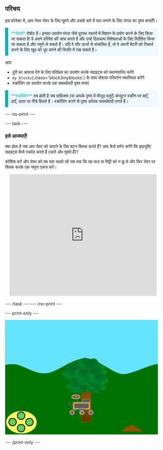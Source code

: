 ## परिचय

इस प्रॉजेक्ट में, आप नेचर रोवर के लिए घूमने और उसके बारे में पता लगाने के लिए जंगल का दृश्य बनाएँगे।

<p style="border-left: solid; border-width:10px; border-color: #0faeb0; background-color: aliceblue; padding: 10px;">
<span style="color: #0faeb0">**रोवर्स*</span> रोबोट हैं। इनका उपयोग मंगल जैसे दूरस्थ स्थानों में विज्ञान के प्रयोग करने के लिए किया जा सकता है!  वे अपने परिवेश की जांच करते हैं और उन्हें दिलचस्प विशेषताओं के लिए निर्देशित किया जा सकता है और नमूने ले सकते हैं। यदि वे सौर ऊर्जा से संचालित हैं, तो वे अपनी बैटरी को रिचार्ज करने के लिए खुद को धूप लगने की स्तिति में रख सकते हैं।
</p>

आप:
+ दूरी का आभास देने के लिए परिप्रेक्ष्य का उपयोग करके स्प्राइट्स को स्थानांतरित करेंगे
+ `my blocks`{:class='block3myblocks'} के साथ पोशाक परिवर्तन व्यवस्थित करेंगे
+ स्क्रॉलिंग का उपयोग करके एक यथार्थवादी दृश्य बनाएं


<p style="border-left: solid; border-width:10px; border-color: #0faeb0; background-color: aliceblue; padding: 10px;">
<span style="color: #0faeb0">**स्क्रोलिंग**</span> तब होती है जब ग्राफ़िक्स (या आपके दृश्य में मौजूद वतुएँ) कंप्यूटर स्क्रीन पर बाएँ, दाएँ, ऊपर या नीचे हिलते हैं। स्क्रोलिंग करने से दृश्य अधिक यथार्थवादी लगते हैं।
</p>

--- no-print ---

--- task ---

### इसे आजमाएँ!
<div style="display: flex; flex-wrap: wrap">
<div style="flex-basis: 175px; flex-grow: 1">  
क्या होता है जब आप रोवर को चलाने के लिए बटन क्लिक करते हैं? आप कैसे वर्णन करेंगे कि पृष्ठभूमि/स्प्राइट्स कैसे स्क्रॉल करते हैं (चारों ओर घूमते हैं)?

कोशिश करें और रोवर को तब तक चलते रहें जब तक कि वह फल या मिट्टी को न छू ले और फिर रोवर पर क्लिक करके एक नमूना एकत्र करें।
</div>
<div class="scratch-preview" style="margin-left: 15px;">
  <iframe allowtransparency="true" width="485" height="402" src="https://scratch.mit.edu/projects/embed/551066826/?autostart=false" frameborder="0"></iframe>
</div>
</div>

--- /task --- --- /no-print ---

--- print-only ---

![पूर्ण प्रोजेक्ट](images/showcase-static.png)

--- /print-only ---
